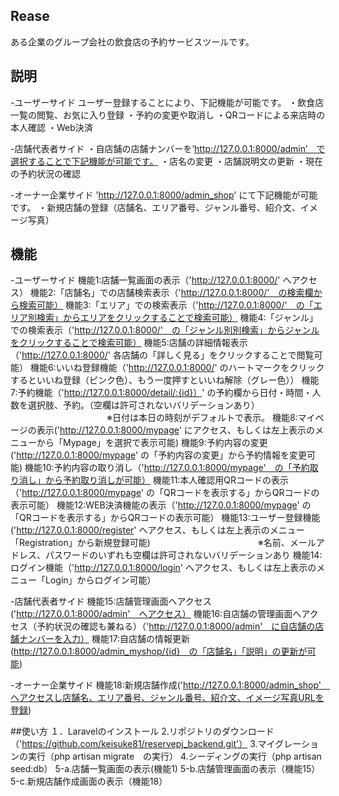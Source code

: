 ## Rease
ある企業のグループ会社の飲食店の予約サービスツールです。

## 説明
-ユーザーサイド
ユーザー登録することにより、下記機能が可能です。
・飲食店一覧の閲覧、お気に入り登録
・予約の変更や取消し
・QRコードによる来店時の本人確認
・Web決済

-店舗代表者サイド
・自店舗の店舗ナンバーを’http://127.0.0.1:8000/admin’　で選択することで下記機能が可能です。
・店名の変更
・店舗説明文の更新
・現在の予約状況の確認

-オーナー企業サイド
'http://127.0.0.1:8000/admin_shop' にて下記機能が可能です。
・新規店舗の登録（店舗名、エリア番号、ジャンル番号、紹介文、イメージ写真）


## 機能
-ユーザーサイド
機能1:店舗一覧画面の表示（'http://127.0.0.1:8000/' へアクセス）
機能2:「店舗名」での店舗検索表示（'http://127.0.0.1:8000/'　の検索欄から検索可能）
機能3:「エリア」での検索表示（'http://127.0.0.1:8000/'　の「エリア別検索」からエリアをクリックすることで検索可能）
機能4:「ジャンル」での検索表示（'http://127.0.0.1:8000/'　の「ジャンル別別検索」からジャンルをクリックすることで検索可能）
機能5:店舗の詳細情報表示（'http://127.0.0.1:8000/' 各店舗の「詳しく見る」をクリックすることで閲覧可能）
機能6:いいね登録機能（'http://127.0.0.1:8000/' のハートマークをクリックするといいね登録（ピンク色）、もう一度押すといいね解除（グレー色））
機能7:予約機能（'http://127.0.0.1:8000/detail/:{id}）' の予約欄から日付・時間・人数を選択肢、予約。（空欄は許可されないバリデーションあり）
　　　　　　　　　　　※日付は本日の時刻がデフォルトで表示。
機能8:マイページの表示('http://127.0.0.1:8000/mypage' にアクセス、もしくは左上表示のメニューから「Mypage」を選択で表示可能)
機能9:予約内容の変更('http://127.0.0.1:8000/mypage' の「予約内容の変更」から予約情報を変更可能)
機能10:予約内容の取り消し（'http://127.0.0.1:8000/mypage'　の「予約取り消し」から予約取り消しが可能）
機能11:本人確認用QRコードの表示（'http://127.0.0.1:8000/mypage' の「QRコードを表示する」からQRコードの表示可能）
機能12:WEB決済機能の表示（'http://127.0.0.1:8000/mypage' の「QRコードを表示する」からQRコードの表示可能）
機能13:ユーザー登録機能('http://127.0.0.1:8000/register' へアクセス、もしくは左上表示のメニュー「Registration」から新規登録可能)
　　　　　　　　　　　　※名前、メールアドレス、パスワードのいずれも空欄は許可されないバリデーションあり
機能14:ログイン機能（'http://127.0.0.1:8000/login' へアクセス、もしくは左上表示のメニュー「Login」からログイン可能）

-店舗代表者サイド
機能15:店舗管理画面へアクセス('http://127.0.0.1:8000/admin'　へアクセス）
機能16:自店舗の管理画面へアクセス（予約状況の確認も兼ねる）（'http://127.0.0.1:8000/admin'　に自店舗の店舗ナンバーを入力）
機能17:自店舗の情報更新(http://127.0.0.1:8000/admin_myshop/{id}　の「店舗名」「説明」の更新が可能)

-オーナー企業サイド
機能18:新規店舗作成('http://127.0.0.1:8000/admin_shop'　へアクセスし店舗名、エリア番号、ジャンル番号、紹介文、イメージ写真URLを登録)


##使い方
１．Laravelのインストール
2.リポジトリのダウンロード（'https://github.com/keisuke81/reservepj_backend.git'）
3.マイグレーションの実行（php artisan migrate　の実行）
4.シーディングの実行（php artisan seed:db）
5-a.店舗一覧画面の表示(機能1)
5-b.店舗管理画面の表示（機能15）
5-c.新規店舗作成画面の表示（機能18）

